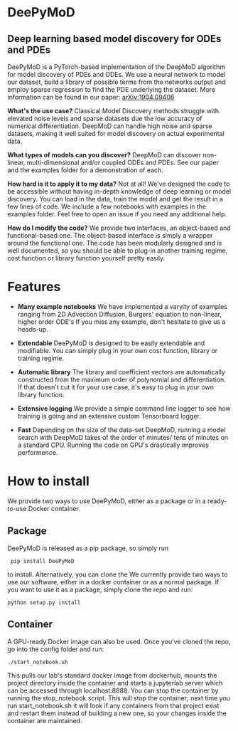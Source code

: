 # DeePyMoD

## Deep learning based model discovery for ODEs and PDEs

DeePyMoD is a PyTorch-based implementation of the DeepMoD algorithm for model discovery of PDEs and ODEs. We use a neural network to model our dataset, build a library of possible terms from the networks output and employ sparse regression to find the PDE underlying the dataset. More information can be found in our paper: [arXiv:1904.09406](http://arxiv.org/abs/1904.09406) 

**What's the use case?** Classical Model Discovery methods struggle with elevated noise levels and sparse datasets due the low accuracy of numerical differentiation. DeepMoD can handle high noise and sparse datasets, making it well suited for model discovery on actual experimental data.

**What types of models can you discover?** DeepMoD can discover non-linear, multi-dimensional and/or coupled ODEs and PDEs. See our paper and the examples folder for a demonstration of each.

**How hard is it to apply it to my data?** Not at all! We've designed the code to be accessible without having in-depth knowledge of deep learning or model discovery. You can load in the data, train the model and get the result in a few lines of code. We include a few notebooks with examples in the examples folder. Feel free to open an issue if you need any additional help.

**How do I modify the code?** We provide two interfaces, an object-based and functional-based one. The object-based interface is simply a wrapper around the functional one. The code has been modularly designed and is well documented, so you should be able to plug-in another training regime, cost function or library function yourself pretty easily.

# Features

* **Many example notebooks** We have implemented a varyity of examples ranging from 2D Advection Diffusion, Burgers' equation to non-linear, higher order ODE's If you miss any example, don't hesitate to give us a heads-up.

* **Extendable** DeePyMoD is designed to be easily extendable and modifiable. You can simply plug in your own cost function, library or training regime.

* **Automatic library** The library and coefficient vectors are automatically constructed from the maximum order of polynomial and differentiation. If that doesn't cut it for your use case, it's easy to plug in your own library function.

* **Extensive logging** We provide a simple command line logger to see how training is going and an extensive custom Tensorboard logger.

* **Fast** Depending on the size of the data-set DeepMoD, running a model search with DeepMoD takes of the order of minutes/ tens of minutes on a standard CPU. Running the code on GPU's drastically improves performence. 

# How to install
We provide two ways to use DeePyMoD, either as a package or in a ready-to-use Docker container. 

## Package
DeePyMoD is released as a pip package, so simply run 

``` pip install DeePyMoD```

to install. Alternatively, you can clone the 
We currently provide two ways to use our software, either in a docker container or as a normal package. If you want to use it as a package, simply clone the repo and run:

```python setup.py install```


## Container
A GPU-ready Docker image can also be used. Once you've cloned the repo, go into the config folder and run:

```./start_notebook.sh```

This pulls our lab's standard docker image from dockerhub, mounts the project directory inside the container and starts a jupyterlab server which can be accessed through localhost:8888. You can stop the container by running the stop_notebook script.  This will stop the container; next time you run start_notebook.sh it will look if any containers from that project exist and restart them instead of building a new one, so your changes inside the container are maintained.





